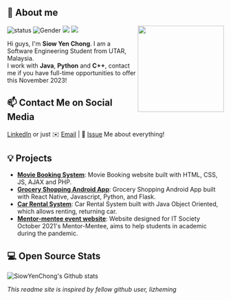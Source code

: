## 👋 About me

<!--https://user-images.githubusercontent.com/5713670/87202985-820dcb80-c2b6-11ea-9f56-7ec461c497c3.gif-->
<img align='right' src='https://octodex.github.com/images/femalecodertocat.png' width='200"'>

![status](https://img.shields.io/badge/status-up-brightgreen) ![Gender](https://img.shields.io/badge/gender-%F0%9F%91%A9-lightgrey) ![](https://img.shields.io/static/v1?label=linkedin&message=chong-siow-yen&color=7BB32E&logo=linkedin) ![](https://visitor-badge.glitch.me/badge?page_id=github.com/SiowYenChong)

Hi guys, I'm **Siow Yen Chong**. I am a Software Engineering Student from UTAR, Malaysia.  
I work with **Java**, **Python** and **C++**, contact me if you have full-time opportunities to offer this November 2023!

## 📫 Contact Me on Social Media

[LinkedIn][-1] or just ✉️ [Email](mailto:Clairechong998@1utar.my) | 💬 [Issue](https://github.com/SiowYenChong/SiowYenChong/issues/me) Me about everything!

## 💡 Projects 

- [**Movie Booking System**](https://github.com/SiowYenChong/Movie_Ticket_Booking_website): Movie Booking website built with HTML, CSS, JS, AJAX and PHP.
- [**Grocery Shopping Android App**](https://github.com/SiowYenChong/myGrocery_React_Native_Application): Grocery Shopping Android App built with React Native, Javascript, Python, and Flask.
- [**Car Rental System**](https://github.com/SiowYenChong/CarRentalSystem): Car Rental System built with Java Object Oriented, which allows renting, returning car.
- [**Mentor-mentee event website**](https://utar-its.github.io/mentor-mentee/): Website designed for IT Society October 2021's Mentor-Mentee, aims to help students in academic during the pandemic.
 
## 💻 Open Source Stats


![SiowYenChong's Github stats](https://github-readme-stats.vercel.app/api?username=SiowYenChong&show_icons=true)

<!--
**SiowYenChong/SiowYenChong** is a ✨ _special_ ✨ repository because its `README.md` (this file) appears on your GitHub profile.

Here are some ideas to get you started:

- 🔭 I’m currently working on ...
- 🌱 I’m currently learning ...
- 👯 I’m looking to collaborate on ...
- 🤔 I’m looking for help with ...
- 💬 Ask me about ...
- 📫 How to reach me: ...
- 😄 Pronouns: ...
- ⚡ Fun fact: ...
-->
[-1]: https://my.linkedin.com/in/chong-siow-yen

*This readme site is inspired by fellow github user, lizheming*
